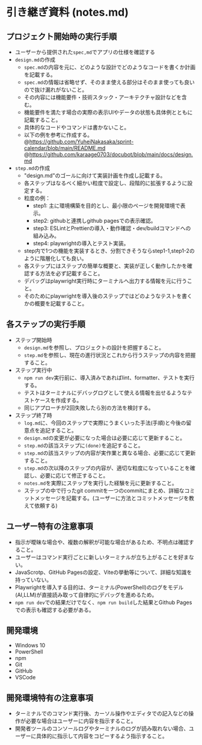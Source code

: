 # 引き継ぎ資料 (notes.md)

## プロジェクト開始時の実行手順
*   ユーザーから提供された`spec,md`でアプリの仕様を確認する
*   `design.md`の作成
    * `spec.md`の内容を元に、どのような設計でどのようなコードを書くか計画を記載する。
    * `spec.md`の情報は省略せず、そのまま使える部分はそのまま使っても良いので抜け漏れがないこと。
    * その内容には機能要件・技術スタック・アーキテクチャ設計などを含む。
    * 機能要件を満たす場合の実際の表示UIやデータの状態も具体例とともに記載すること。
    * 具体的なコードやコマンドは書かないこと。
    * 以下の例を参考に作成する。
      @https://github.com/YuheiNakasaka/sprint-calendar/blob/main/README.md
      @https://github.com/karaage0703/docubot/blob/main/docs/design.md
*   `step.md`の作成
    * "design.md"のゴールに向けて実装計画を作成し記載する。
    * 各ステップはなるべく細かい粒度で設定し、段階的に拡張するように設定する。
    * 粒度の例：
      * step1: 主に環境構築を目的とし、最小限のページを開発環境で表示。
      * step2: githubと連携しgithub pagesでの表示確認。
      * step3: ESLintとPrettierの導入・動作確認・dev/buildコマンドへの組み込み。
      * step4: playwrightの導入とテスト実装。
    * step内で1つの機能を実装するとき、分割できそうならstep1-1,step1-2のように階層化しても良い。
    * 各ステップにはステップの簡単な概要と、実装が正しく動作したかを確認する方法を必ず記載すること。
    * デバッグはplaywright実行時にターミナルへ出力する情報を元に行うこと。
    * そのためにplaywrightを導入後のステップではどのようなテストを書くかの概要を記載すること。

## 各ステップの実行手順
*   ステップ開始時
    * `design.md`を参照し、プロジェクトの設計を把握すること。
    * `step.md`を参照し、現在の進行状況とこれから行うステップの内容を把握すること。
*   ステップ実行中
    * `npm run dev`実行前に、導入済みであればlint、formatter、テストを実行する。
    * テストはターミナルにデバッグログとして使える情報を出せるようなテストケースを作成する。
    * 同じアプローチが2回失敗したら別の方法を検討する。
*   ステップ終了時
    * `log.md`に、今回のステップで実際にうまくいった手法(手順)と今後の留意点を追記すること。
    * `design.md`の変更が必要になった場合は必要に応じて更新すること。
    * `step.md`の該当ステップに`(done)`を追記すること。
    * `step.md`の該当ステップの内容が実作業と異なる場合、必要に応じて更新すること。
    * `step.md`の次以降のステップの内容が、適切な粒度になっていることを確認し、必要に応じて修正すること。
    * `notes.md`を実際にステップを実行した経験を元に更新すること。
    * ステップの中で行ったgit commitを一つのcommitにまとめ、詳細なコミットメッセージを記載する。(ユーザーに方法とコミットメッセージを教えて依頼する)

## ユーザー特有の注意事項

*   指示が曖昧な場合や、複数の解釈が可能な場合があるため、不明点は確認すること。
*   ユーザーはコマンド実行ごとに新しいターミナルが立ち上がることを好まない。
*   JavaScrotp、GitHub Pagesの設定、Viteの挙動等について、詳細な知識を持っていない。
*   Playwrightを導入する目的は、ターミナル(PowerShell)のログをモデル(AI,LLM)が直接読み取って自律的にデバッグを進めるため。
*   `npm run dev`での結果だけでなく、`npm run build`した結果とGithub Pagesでの表示も確認する必要がある。

## 開発環境

*   Windows 10
*   PowerShell
*   npm
*   Git
*   GitHub
*   VSCode

## 開発環境特有の注意事項
*   ターミナルでのコマンド実行後、カーソル操作やエディタでの記入などの操作が必要な場合はユーザーに内容を指示すること。
*   開発者ツールのコンソールログやターミナルのログが読み取れない場合、ユーザーに具体的に指示して内容をコピーするよう指示すること。
